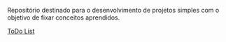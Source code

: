 Repositório destinado para o desenvolvimento de projetos simples com o objetivo de fixar conceitos aprendidos. 


[ToDo List](./tree/master/ToDo/)

